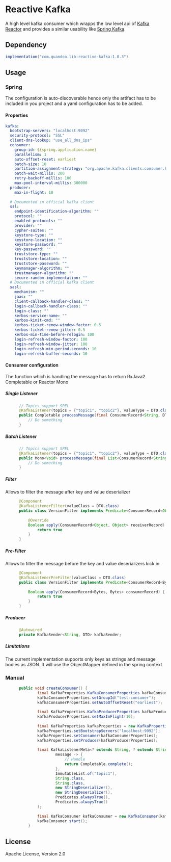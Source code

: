 # Reactive Kafka
A high level kafka consumer which wrapps the low level api of [Kafka Reactor](https://projectreactor.io/docs/kafka/release/reference/)
and provides a similar usability like [Spring Kafka](https://spring.io/projects/spring-kafka).

## Dependency
```gradle
implementation("com.quandoo.lib:reactive-kafka:1.0.3")
```

## Usage

### Spring
The configuration is auto-discoverable hence only the artifact has to be included in you project 
and a yaml configuration has to be added.

#### Properties
```yaml
kafka:
  bootstrap-servers: "localhost:9092"                                                     # Kafka servers
  security-protocol: "SSL"                                                                # Security protocol used (Default: PLAINTEXT)
  client-dns-lookup: "use_all_dns_ips"                                                    # Dns lookup (Default: use_all_dns_ips)
  consumer:
    group-id: ${spring.application.name}                                                  # Kafka groupId
    parallelism: 1                                                                        # How many parallel consumptions (Default: 1)
    auto-offset-reset: earliest                                                           # Offset reset (Default: latest)
    batch-size: 10                                                                        # Max batch size (Default: 10)
    partition-assignment-strategy: "org.apache.kafka.clients.consumer.RangeAssignor"      # How to assign partitions (Default: org.apache.kafka.clients.consumer.RangeAssignor)
    batch-wait-millis: 200                                                                # Max waiting time until processing happens if the size wasn't matched (Default: 200)
    retry-backoff-millis: 100                                                             # How long to backoff until retrying again (Default: 100)
    max-pool-interval-millis: 300000                                                      # Max interval between 2 pools (Default: 300000)
  producer:
    max-in-flight: 10                                                                     # Max number of message un-ackd
  
  # Documented in official kafka client
  ssl:
    endpoint-identification-algorithm: ""
    protocol: ""
    enabled-protocols: ""
    provider: ""
    cypher-suites: ""
    keystore-type: ""
    keystore-location: ""
    keystore-password: ""
    key-password: ""
    truststore-type: ""
    truststore-location: ""
    truststore-password: ""
    keymanager-algorithm: ""
    trustmanager-algorithm: ""
    secure-random-implementation: ""
  # Documented in official kafka client
  sasl:
    mechanism: ""
    jaas: ""
    client-callback-handler-class: ""
    login-callback-handler-class: ""
    login-class: ""
    kerbos-service-name: ""
    kerbos-kinit-cmd: ""
    kerbos-ticket-renew-window-factor: 0.5
    kerbos-ticket-renew-jitter: 0.5
    kerbos-min-time-before-relogin: 100
    login-refresh-window-factor: 100
    login-refresh-window-jitter: 100
    login-refresh-min-period-seconds: 10
    login-refresh-buffer-seconds: 10
```

#### Consumer configuration
The function which is handling the message has to return RxJava2 Completable or Reactor Mono<Void>

##### Single Listener 
```java
      // Topics support SPEL
      @KafkaListener(topics = {"topic1", "topic2"}, valueType = DTO.class)
      public Completable processMessage(final ConsumerRecord<String, DTO> message) {
          // Do something
      }
```

##### Batch Listener 
```java
      // Topics support SPEL
      @KafkaListener(topics = {"topic1", "topic2"}, valueType = DTO.class)
      public Mono<Void> processMessage(final List<ConsumerRecord<String, DTO>> messages) {
          // Do something
      }
```

##### Filter
Allows to filter the message after key and value deserializer
```java
      @Component
      @KafkaListenerFilter(valueClass = DTO.class)
      public class VersionFilter implements Predicate<ConsumerRecord<Object, Object>> {
      
          @Override
          Boolean apply(ConsumerRecord<Object, Object> receiverRecord) {
              return true
          }
      }
```

##### Pre-Filter
Allows to filter the message before the key and value deserializers kick in
```java
      @Component
      @KafkaListenerPreFilter(valueClass = DTO.class)
      public class VersionFilter implements Predicate<ConsumerRecord<Bytes, Bytes>> {
      
          Boolean apply(ConsumerRecord<Bytes, Bytes> consumerRecord) {
              return true
          }
      }
```

##### Producer
```java
      @Autowired
      private KafkaSender<String, DTO> kafkaSender;
```

##### Limitations
The current implementation supports only keys as strings and message bodies as JSON. 
It will use the ObjectMapper defined in the spring context  

### Manual
```java
      public void createConsumer() {
              final KafkaProperties.KafkaConsumerProperties kafkaConsumerProperties = new KafkaProperties.KafkaConsumerProperties();
              kafkaConsumerProperties.setGroupId("test-consumer");
              kafkaConsumerProperties.setAutoOffsetReset("earliest");
      
              final KafkaProperties.KafkaProducerProperties kafkaProducerProperties = new KafkaProperties.KafkaProducerProperties();
              kafkaProducerProperties.setMaxInFlight(10);
      
              final KafkaProperties kafkaProperties = new KafkaProperties();
              kafkaProperties.setBootstrapServers("localhost:9092");
              kafkaProperties.setConsumer(kafkaConsumerProperties);
              kafkaProperties.setProducer(kafkaProducerProperties);
      
              final KafkaListenerMeta<? extends String, ? extends String> kafkaListenerMeta = new KafkaListenerMeta(
                      message -> {
                          // Handle
                          return Completable.complete();
                      },
                      ImmutableList.of("topic1"),
                      String.class,
                      String.class,
                      new StringDeserializer(),
                      new StringDeserializer(),
                      Predicates.alwaysTrue(),
                      Predicates.alwaysTrue()
              );
      
              final KafkaConsumer kafkaConsumer = new KafkaConsumer(kafkaProperties, ImmutableList.of(kafkaListenerMeta));
              kafkaConsumer.start();
          }
```

## License
Apache License, Version 2.0


